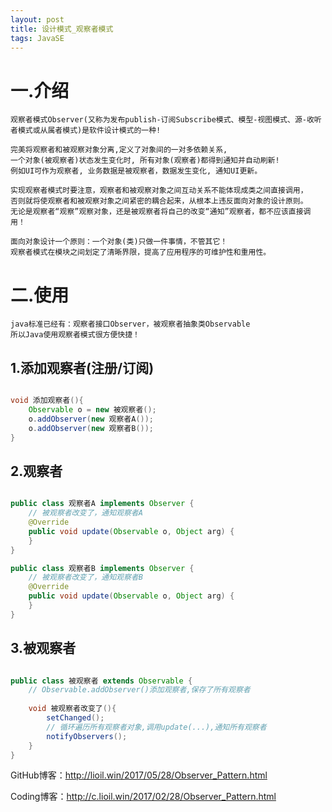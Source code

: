 ```yaml
---
layout: post
title: 设计模式_观察者模式
tags: JavaSE
---
```

# 一.介绍
	观察者模式Observer(又称为发布publish-订阅Subscribe模式、模型-视图模式、源-收听者模式或从属者模式)是软件设计模式的一种!
		
	完美将观察者和被观察对象分离,定义了对象间的一对多依赖关系,
	一个对象(被观察者)状态发生变化时, 所有对象(观察者)都得到通知并自动刷新!	
	例如UI可作为观察者, 业务数据是被观察者，数据发生变化, 通知UI更新。
	
	实现观察者模式时要注意，观察者和被观察对象之间互动关系不能体现成类之间直接调用，
	否则就将使观察者和被观察对象之间紧密的耦合起来，从根本上违反面向对象的设计原则。
	无论是观察者“观察”观察对象，还是被观察者将自己的改变“通知”观察者，都不应该直接调用！
	
	面向对象设计一个原则：一个对象(类)只做一件事情，不管其它！
	观察者模式在模块之间划定了清晰界限，提高了应用程序的可维护性和重用性。
		
# 二.使用
	java标准已经有：观察者接口Observer，被观察者抽象类Observable
	所以Java使用观察者模式很方便快捷！
	
## 1.添加观察者(注册/订阅)

```java

void 添加观察者(){
	Observable o = new 被观察者();
	o.addObserver(new 观察者A());
	o.addObserver(new 观察者B());
}

```
	
## 2.观察者
	
```java

public class 观察者A implements Observer {
	// 被观察者改变了，通知观察者A
    @Override
    public void update(Observable o, Object arg) {
    }
}

public class 观察者B implements Observer {
	// 被观察者改变了，通知观察者B
    @Override
    public void update(Observable o, Object arg) {
    }
}

```

## 3.被观察者

```java

public class 被观察者 extends Observable {
	// Observable.addObserver()添加观察者,保存了所有观察者
	
    void 被观察者改变了(){		
        setChanged();
        // 循环遍历所有观察者对象,调用update(...),通知所有观察者        
        notifyObservers();
    }
}

```

GitHub博客：http://lioil.win/2017/05/28/Observer_Pattern.html

Coding博客：http://c.lioil.win/2017/02/28/Observer_Pattern.html
